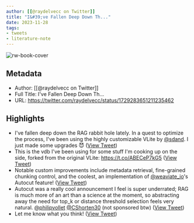 ```yaml
---
author: [[@raydelvecc on Twitter]]
title: "I&#39;ve Fallen Deep Down Th..."
date: 2023-11-28
tags: 
- tweets
- literature-note
---
```

![rw-book-cover](https://pbs.twimg.com/profile_images/1577035649621934080/e7i4A6aV.jpg)

## Metadata
- Author: [[@raydelvecc on Twitter]]
- Full Title: I've Fallen Deep Down Th...
- URL: https://twitter.com/raydelvecc/status/1729283651211235462

## Highlights
- I've fallen deep down the RAG rabbit hole lately. In a quest to optimize the process, I've been using the highly customizable VLite by <a href="https://twitter.com/sdand">@sdand</a>. I just made some upgrades 😈 ([View Tweet](https://twitter.com/raydelvecc/status/1729283651211235462))
- This is the vdb I've been using for some stuff I'm cooking up on the side, forked from the original VLite: https://t.co/ABECeP7kG5 ([View Tweet](https://twitter.com/raydelvecc/status/1729283652268306678))
- Notable custom improvements include metadata retrieval, fine-grained chunking control, and the coolest, an implementation of <a href="https://twitter.com/weaviate_io">@weaviate_io</a>'s Autocut feature! ([View Tweet](https://twitter.com/raydelvecc/status/1729283654428360852))
- Autocut was a really cool announcement I feel is super underrated; RAG is much more of an art than a science at the moment, so abstracting away the need for top_k or distance threshold selection feels very natural. <a href="https://twitter.com/philipvollet">@philipvollet</a> <a href="https://twitter.com/CShorten30">@CShorten30</a> (not sponsored btw) ([View Tweet](https://twitter.com/raydelvecc/status/1729283655426572534))
- Let me know what you think! ([View Tweet](https://twitter.com/raydelvecc/status/1729283656491937974))
